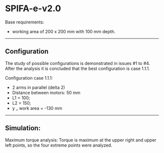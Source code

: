 # SPIFA-e-v2.0

Base requirements:
- working area of 200 x 200 mm with 100 mm depth.

---------------
## Configuration

The study of possible configurations is demonstrated in issues #1 to #4. After the analysis it is concluded that the best configuration is case 1.1.1.

Configuration case 1.1.1:
- 2 arms in parallel (delta 2)
- Distance between motors: 50 mm
- L1 = 100;
- L2 = 150;
- y _ work area = -130 mm

----------------
## Simulation:

Maximum torque analysis:
Torque is maximum at the upper right and upper left points, so the four extreme points were analyzed.
